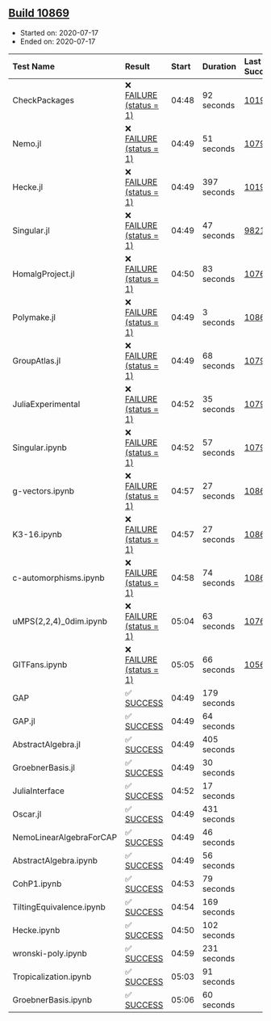 ## [Build 10869](https://oscarci.mathematik.uni-kl.de/job/oscar/10869/)

* Started on: 2020-07-17
* Ended on: 2020-07-17

| Test Name    | Result | Start | Duration | Last Success | First Failure |
|:-------------|:-------|:------|:---------|:-------------|:--------------|
| CheckPackages | ❌ [FAILURE (status = 1)](https://oscarci.mathematik.uni-kl.de/job/oscar/10869/artifact/logs/build-10869/CheckPackages.log) | 04:48 | 92 seconds | [10197](https://oscarci.mathematik.uni-kl.de/job/oscar/10197/) | [10198](https://oscarci.mathematik.uni-kl.de/job/oscar/10198/) |
| Nemo.jl | ❌ [FAILURE (status = 1)](https://oscarci.mathematik.uni-kl.de/job/oscar/10869/artifact/logs/build-10869/Nemo.jl.log) | 04:49 | 51 seconds | [10790](https://oscarci.mathematik.uni-kl.de/job/oscar/10790/) | [10791](https://oscarci.mathematik.uni-kl.de/job/oscar/10791/) |
| Hecke.jl | ❌ [FAILURE (status = 1)](https://oscarci.mathematik.uni-kl.de/job/oscar/10869/artifact/logs/build-10869/Hecke.jl.log) | 04:49 | 397 seconds | [10197](https://oscarci.mathematik.uni-kl.de/job/oscar/10197/) | [10198](https://oscarci.mathematik.uni-kl.de/job/oscar/10198/) |
| Singular.jl | ❌ [FAILURE (status = 1)](https://oscarci.mathematik.uni-kl.de/job/oscar/10869/artifact/logs/build-10869/Singular.jl.log) | 04:49 | 47 seconds | [9821](https://oscarci.mathematik.uni-kl.de/job/oscar/9821/) | [9822](https://oscarci.mathematik.uni-kl.de/job/oscar/9822/) |
| HomalgProject.jl | ❌ [FAILURE (status = 1)](https://oscarci.mathematik.uni-kl.de/job/oscar/10869/artifact/logs/build-10869/HomalgProject.jl.log) | 04:50 | 83 seconds | [10765](https://oscarci.mathematik.uni-kl.de/job/oscar/10765/) | [10766](https://oscarci.mathematik.uni-kl.de/job/oscar/10766/) |
| Polymake.jl | ❌ [FAILURE (status = 1)](https://oscarci.mathematik.uni-kl.de/job/oscar/10869/artifact/logs/build-10869/Polymake.jl.log) | 04:49 | 3 seconds | [10862](https://oscarci.mathematik.uni-kl.de/job/oscar/10862/) | [10863](https://oscarci.mathematik.uni-kl.de/job/oscar/10863/) |
| GroupAtlas.jl | ❌ [FAILURE (status = 1)](https://oscarci.mathematik.uni-kl.de/job/oscar/10869/artifact/logs/build-10869/GroupAtlas.jl.log) | 04:49 | 68 seconds | [10790](https://oscarci.mathematik.uni-kl.de/job/oscar/10790/) | [10791](https://oscarci.mathematik.uni-kl.de/job/oscar/10791/) |
| JuliaExperimental | ❌ [FAILURE (status = 1)](https://oscarci.mathematik.uni-kl.de/job/oscar/10869/artifact/logs/build-10869/JuliaExperimental.log) | 04:52 | 35 seconds | [10790](https://oscarci.mathematik.uni-kl.de/job/oscar/10790/) | [10791](https://oscarci.mathematik.uni-kl.de/job/oscar/10791/) |
| Singular.ipynb | ❌ [FAILURE (status = 1)](https://oscarci.mathematik.uni-kl.de/job/oscar/10869/artifact/logs/build-10869/Singular.ipynb.log) | 04:52 | 57 seconds | [10790](https://oscarci.mathematik.uni-kl.de/job/oscar/10790/) | [10791](https://oscarci.mathematik.uni-kl.de/job/oscar/10791/) |
| g-vectors.ipynb | ❌ [FAILURE (status = 1)](https://oscarci.mathematik.uni-kl.de/job/oscar/10869/artifact/logs/build-10869/g-vectors.ipynb.log) | 04:57 | 27 seconds | [10862](https://oscarci.mathematik.uni-kl.de/job/oscar/10862/) | [10863](https://oscarci.mathematik.uni-kl.de/job/oscar/10863/) |
| K3-16.ipynb | ❌ [FAILURE (status = 1)](https://oscarci.mathematik.uni-kl.de/job/oscar/10869/artifact/logs/build-10869/K3-16.ipynb.log) | 04:57 | 27 seconds | [10862](https://oscarci.mathematik.uni-kl.de/job/oscar/10862/) | [10863](https://oscarci.mathematik.uni-kl.de/job/oscar/10863/) |
| c-automorphisms.ipynb | ❌ [FAILURE (status = 1)](https://oscarci.mathematik.uni-kl.de/job/oscar/10869/artifact/logs/build-10869/c-automorphisms.ipynb.log) | 04:58 | 74 seconds | [10866](https://oscarci.mathematik.uni-kl.de/job/oscar/10866/) | [10867](https://oscarci.mathematik.uni-kl.de/job/oscar/10867/) |
| uMPS(2,2,4)_0dim.ipynb | ❌ [FAILURE (status = 1)](https://oscarci.mathematik.uni-kl.de/job/oscar/10869/artifact/logs/build-10869/uMPS-2-2-4-_0dim.ipynb.log) | 05:04 | 63 seconds | [10765](https://oscarci.mathematik.uni-kl.de/job/oscar/10765/) | [10766](https://oscarci.mathematik.uni-kl.de/job/oscar/10766/) |
| GITFans.ipynb | ❌ [FAILURE (status = 1)](https://oscarci.mathematik.uni-kl.de/job/oscar/10869/artifact/logs/build-10869/GITFans.ipynb.log) | 05:05 | 66 seconds | [10566](https://oscarci.mathematik.uni-kl.de/job/oscar/10566/) | [10567](https://oscarci.mathematik.uni-kl.de/job/oscar/10567/) |
| GAP | ✅ [SUCCESS](https://oscarci.mathematik.uni-kl.de/job/oscar/10869/artifact/logs/build-10869/GAP.log) | 04:49 | 179 seconds |  |  |
| GAP.jl | ✅ [SUCCESS](https://oscarci.mathematik.uni-kl.de/job/oscar/10869/artifact/logs/build-10869/GAP.jl.log) | 04:49 | 64 seconds |  |  |
| AbstractAlgebra.jl | ✅ [SUCCESS](https://oscarci.mathematik.uni-kl.de/job/oscar/10869/artifact/logs/build-10869/AbstractAlgebra.jl.log) | 04:49 | 405 seconds |  |  |
| GroebnerBasis.jl | ✅ [SUCCESS](https://oscarci.mathematik.uni-kl.de/job/oscar/10869/artifact/logs/build-10869/GroebnerBasis.jl.log) | 04:49 | 30 seconds |  |  |
| JuliaInterface | ✅ [SUCCESS](https://oscarci.mathematik.uni-kl.de/job/oscar/10869/artifact/logs/build-10869/JuliaInterface.log) | 04:52 | 17 seconds |  |  |
| Oscar.jl | ✅ [SUCCESS](https://oscarci.mathematik.uni-kl.de/job/oscar/10869/artifact/logs/build-10869/Oscar.jl.log) | 04:49 | 431 seconds |  |  |
| NemoLinearAlgebraForCAP | ✅ [SUCCESS](https://oscarci.mathematik.uni-kl.de/job/oscar/10869/artifact/logs/build-10869/NemoLinearAlgebraForCAP.log) | 04:49 | 46 seconds |  |  |
| AbstractAlgebra.ipynb | ✅ [SUCCESS](https://oscarci.mathematik.uni-kl.de/job/oscar/10869/artifact/logs/build-10869/AbstractAlgebra.ipynb.log) | 04:49 | 56 seconds |  |  |
| CohP1.ipynb | ✅ [SUCCESS](https://oscarci.mathematik.uni-kl.de/job/oscar/10869/artifact/logs/build-10869/CohP1.ipynb.log) | 04:53 | 79 seconds |  |  |
| TiltingEquivalence.ipynb | ✅ [SUCCESS](https://oscarci.mathematik.uni-kl.de/job/oscar/10869/artifact/logs/build-10869/TiltingEquivalence.ipynb.log) | 04:54 | 169 seconds |  |  |
| Hecke.ipynb | ✅ [SUCCESS](https://oscarci.mathematik.uni-kl.de/job/oscar/10869/artifact/logs/build-10869/Hecke.ipynb.log) | 04:50 | 102 seconds |  |  |
| wronski-poly.ipynb | ✅ [SUCCESS](https://oscarci.mathematik.uni-kl.de/job/oscar/10869/artifact/logs/build-10869/wronski-poly.ipynb.log) | 04:59 | 231 seconds |  |  |
| Tropicalization.ipynb | ✅ [SUCCESS](https://oscarci.mathematik.uni-kl.de/job/oscar/10869/artifact/logs/build-10869/Tropicalization.ipynb.log) | 05:03 | 91 seconds |  |  |
| GroebnerBasis.ipynb | ✅ [SUCCESS](https://oscarci.mathematik.uni-kl.de/job/oscar/10869/artifact/logs/build-10869/GroebnerBasis.ipynb.log) | 05:06 | 60 seconds |  |  |
